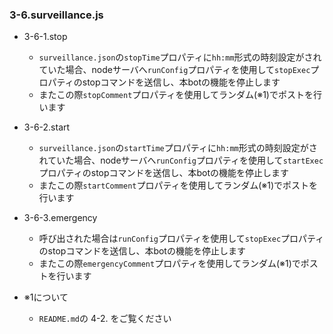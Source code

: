 ### 3-6.surveillance.js
- 3-6-1.stop
  - `surveillance.json`の`stopTime`プロパティに`hh:mm`形式の時刻設定がされていた場合、nodeサーバへ`runConfig`プロパティを使用して`stopExec`プロパティのstopコマンドを送信し、本botの機能を停止します
  - またこの際`stopComment`プロパティを使用してランダム(※1)でポストを行います

- 3-6-2.start
  - `surveillance.json`の`startTime`プロパティに`hh:mm`形式の時刻設定がされていた場合、nodeサーバへ`runConfig`プロパティを使用して`startExec`プロパティのstopコマンドを送信し、本botの機能を停止します
  - またこの際`startComment`プロパティを使用してランダム(※1)でポストを行います

- 3-6-3.emergency
  - 呼び出された場合は`runConfig`プロパティを使用して`stopExec`プロパティのstopコマンドを送信し、本botの機能を停止します
  - またこの際`emergencyComment`プロパティを使用してランダム(※1)でポストを行います



- ※1について
  - `README.md`の 4-2. をご覧ください

